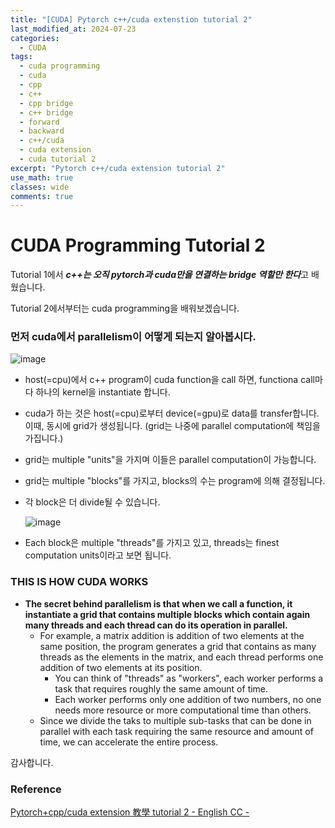 ```yaml
---
title: "[CUDA] Pytorch c++/cuda extenstion tutorial 2"
last_modified_at: 2024-07-23
categories:
  - CUDA
tags:
  - cuda programming
  - cuda
  - cpp
  - c++
  - cpp bridge
  - c++ bridge
  - forward
  - backward
  - c++/cuda
  - cuda extension
  - cuda tutorial 2
excerpt: "Pytorch c++/cuda extension tutorial 2"
use_math: true
classes: wide
comments: true
---
```


# CUDA Programming Tutorial 2

Tutorial 1에서 ***c++는 오직 pytorch과 cuda만을 연결하는 bridge 역할만 한다***고 배웠습니다.

Tutorial 2에서부터는 cuda programming을 배워보겠습니다.

### 먼저 cuda에서 parallelism이 어떻게 되는지 알아봅시다.

![image](https://github.com/user-attachments/assets/63efeadb-2754-44bd-ac37-fafbc6261f7c)

- host(=cpu)에서 c++ program이 cuda function을 call 하면, functiona call마다 하나의 kernel을 instantiate 합니다.
- cuda가 하는 것은 host(=cpu)로부터 device(=gpu)로 data를 transfer합니다. 이때, 동시에 grid가 생성됩니다. (grid는 나중에 parallel computation에 책임을 가집니다.)
- grid는 multiple "units"을 가지며 이들은 parallel computation이 가능합니다.
- grid는 multiple "blocks"를 가지고, blocks의 수는 program에 의해 결정됩니다.
- 각 block은 더 divide될 수 있습니다.
  
  ![image](https://github.com/user-attachments/assets/4204a994-88ac-4485-8df0-40c99ad7ddc9)

- Each block은 multiple "threads"를 가지고 있고, threads는 finest computation units이라고 보면 됩니다.

### THIS IS HOW CUDA WORKS
- **The secret behind parallelism is that when we call a function, it instantiate a grid that contains multiple blocks which contain again many threads and each thread can do its operation in parallel.**
  - For example, a matrix addition is addition of two elements at the same position, the program generates a grid that contains as many threads as the elements in the matrix, and each thread performs one addition of two elements at its position.
    - You can think of "threads" as "workers", each worker performs a task that requires roughly the same amount of time.
    - Each worker performs only one addition of two numbers, no one needs more resource or more computational time than others.
  - Since we divide the taks to multiple sub-tasks that can be done in parallel with each task requiring the same resource and amount of time, we can accelerate the entire process.















감사합니다.

### Reference
[Pytorch+cpp/cuda extension 教學 tutorial 2 - English CC -](https://www.youtube.com/watch?v=_QqG_I8nfH0&list=PLDV2CyUo4q-LKuiNltBqCKdO9GH4SS_ec&index=2)
